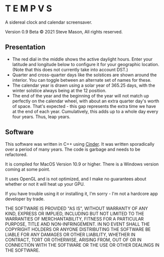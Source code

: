 # T E M P V S

A sidereal clock and calendar screensaver.

Version 0.9 Beta
© 2021 Steve Mason, All rights reserved.


## Presentation 

- The red dial in the middle shows the active daylight hours.  Enter your latitude and longitude below to configure it for your geographic location. (Note that this does not currently take into account DST.)
- Quarter and cross-quarter days like the solstices are shown around the interior. You can toggle between an alternate set of names for these.
- The calendar year is drawn using a solar year  of 365.25 days, with the winter solstice always being at the 12 position.  
- The end of the year and the beginning of the year will not match up perfectly on the calendar wheel, with about an extra quarter day's worth of space. That's expected - this gap represents the extra time we have at the end of each year. Cumulatively, this adds up to a whole day every four years. Thus, leap years.



## Software

This software was written in C++ using <a href="https://libcinder.org/">Cinder</a>. It was written sporadically over a period of many years. The code is garbage and needs to be refactored. 

It is compiled for MacOS Version 10.9 or higher. There is a Windows version coming at some point.

It uses OpenGL and is not optimized, and I make no guarantees about whether or not it will heat up your GPU. 

If you have trouble using it or installing it, I'm sorry - I'm not a hardcore app developer by trade.

THE SOFTWARE IS PROVIDED "AS IS", WITHOUT WARRANTY OF ANY KIND, EXPRESS OR IMPLIED, INCLUDING BUT NOT LIMITED TO THE WARRANTIES OF MERCHANTABILITY, FITNESS FOR A PARTICULAR PURPOSE, TITLE AND NON-INFRINGEMENT. IN NO EVENT SHALL THE COPYRIGHT HOLDERS OR ANYONE DISTRIBUTING THE SOFTWARE BE LIABLE FOR ANY DAMAGES OR OTHER LIABILITY, WHETHER IN CONTRACT, TORT OR OTHERWISE, ARISING FROM, OUT OF OR IN CONNECTION WITH THE SOFTWARE OR THE USE OR OTHER DEALINGS IN THE SOFTWARE.

